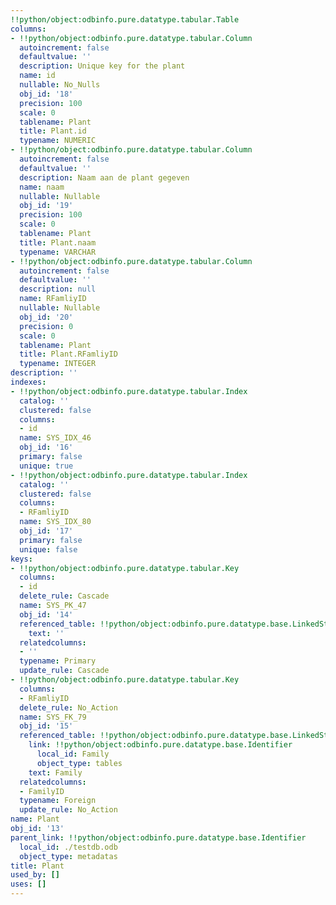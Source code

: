 ```yaml
---
!!python/object:odbinfo.pure.datatype.tabular.Table
columns:
- !!python/object:odbinfo.pure.datatype.tabular.Column
  autoincrement: false
  defaultvalue: ''
  description: Unique key for the plant
  name: id
  nullable: No_Nulls
  obj_id: '18'
  precision: 100
  scale: 0
  tablename: Plant
  title: Plant.id
  typename: NUMERIC
- !!python/object:odbinfo.pure.datatype.tabular.Column
  autoincrement: false
  defaultvalue: ''
  description: Naam aan de plant gegeven
  name: naam
  nullable: Nullable
  obj_id: '19'
  precision: 100
  scale: 0
  tablename: Plant
  title: Plant.naam
  typename: VARCHAR
- !!python/object:odbinfo.pure.datatype.tabular.Column
  autoincrement: false
  defaultvalue: ''
  description: null
  name: RFamliyID
  nullable: Nullable
  obj_id: '20'
  precision: 0
  scale: 0
  tablename: Plant
  title: Plant.RFamliyID
  typename: INTEGER
description: ''
indexes:
- !!python/object:odbinfo.pure.datatype.tabular.Index
  catalog: ''
  clustered: false
  columns:
  - id
  name: SYS_IDX_46
  obj_id: '16'
  primary: false
  unique: true
- !!python/object:odbinfo.pure.datatype.tabular.Index
  catalog: ''
  clustered: false
  columns:
  - RFamliyID
  name: SYS_IDX_80
  obj_id: '17'
  primary: false
  unique: false
keys:
- !!python/object:odbinfo.pure.datatype.tabular.Key
  columns:
  - id
  delete_rule: Cascade
  name: SYS_PK_47
  obj_id: '14'
  referenced_table: !!python/object:odbinfo.pure.datatype.base.LinkedString
    text: ''
  relatedcolumns:
  - ''
  typename: Primary
  update_rule: Cascade
- !!python/object:odbinfo.pure.datatype.tabular.Key
  columns:
  - RFamliyID
  delete_rule: No_Action
  name: SYS_FK_79
  obj_id: '15'
  referenced_table: !!python/object:odbinfo.pure.datatype.base.LinkedString
    link: !!python/object:odbinfo.pure.datatype.base.Identifier
      local_id: Family
      object_type: tables
    text: Family
  relatedcolumns:
  - FamilyID
  typename: Foreign
  update_rule: No_Action
name: Plant
obj_id: '13'
parent_link: !!python/object:odbinfo.pure.datatype.base.Identifier
  local_id: ./testdb.odb
  object_type: metadatas
title: Plant
used_by: []
uses: []
---
```

